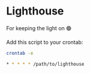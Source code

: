 # Lighthouse
For keeping the light on 🟢

Add this script to your crontab:

```sh
crontab -e
```

```sh
* * * * * /path/to/lighthouse
```

